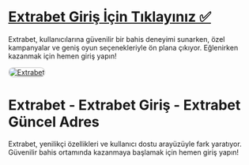 # <a href="https://t2m.io/2284401">Extrabet Giriş İçin Tıklayınız ✅</a>
Extrabet, kullanıcılarına güvenilir bir bahis deneyimi sunarken, özel kampanyalar ve geniş oyun seçenekleriyle ön plana çıkıyor. Eğlenirken kazanmak için hemen giriş yapın!

<a href="https://t2m.io/2284401" title="Extrabet">
    <img src="https://i.ibb.co/gtF7ptH/photo-2025-01-13-14-27-16.jpg" alt="Extrabet" style="max-width: 100%; border: 2px solid #ddd; border-radius: 10px;">
</a>

# Extrabet - Extrabet Giriş - Extrabet Güncel Adres
Extrabet, yenilikçi özellikleri ve kullanıcı dostu arayüzüyle fark yaratıyor. Güvenilir bahis ortamında kazanmaya başlamak için hemen giriş yapın!
